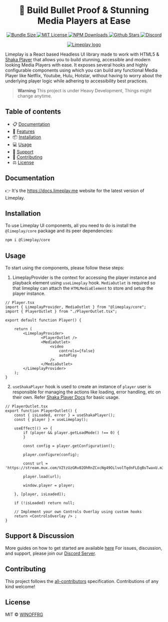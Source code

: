 <h1 align="center">🔰 Build Bullet Proof & Stunning Media Players at Ease</h1>

<p align="center">
  <a href="https://bundlephobia.com/package/@limeplay/core">
  	<img alt="Bundle Size" src="https://badgen.net/bundlephobia/minzip/@limeplay/core"/>
  </a>
  <a href="https://github.com/winoffrg/limeplay/blob/main/LICENSE">
    <img alt="MIT License" src="https://img.shields.io/github/license/WINOFFRG/limeplay"/>
  </a>
  <a href="https://www.npmjs.com/package/@limeplay/core">
  	<img alt="NPM Downloads" src="https://img.shields.io/npm/dm/@limeplay/core.svg?style=flat"/>
  </a>
  <a href="https://discord.gg/winoffrg/limeplay">
  	<img alt="Github Stars" src="https://badgen.net/github/stars/WINOFFRG/limeplay" />
  </a>
  <a href="https://discord.gg/winoffrg/limeplay">
    <img alt="Discord" src="https://badgen.net/discord/online-members/ZjXFzqmqjn?label=&icon=discord&logoColor=ffffff&color=7389D8&labelColor=6A7EC2" />
  </a>
</p>

<p align="center">
  <a href="https://github.com/winoffrg/limeplay">
    <img src="https://limeplay.me/og/default.jpg" alt="Limeplay logo"/>
  </a>
</p>

Limeplay is a React based Headless UI library made to work with HTML5 & [Shaka Player](https://github.com/shaka-project/shaka-player) that allows you to build stunning, accessible and modern looking Media Players with ease. It exposes several hooks and highly configurable components using which you can build any functional Media Player like Netflix, Youtube, Hulu, Hotstar, without having to worry about the underlying player logic while adhering to accessibility best practices.

> **Warning**
> This project is under Heavy Development, Things might change anytime.

## Table of contents

-   📋 [Documentation](#documentation)
-   🚀 [Features](#features)
-   📦 [Installation](#installation)
-   💻 [Usage](#usage)
-   👋 [Support](#support)
-   📝 [Contributing](#contributing)
-   ⚖️ [License](#license)

## Documentation

👉 It's the https://docs.limeplay.me website for the latest version of Limeplay.

<!-- ## Features
- To be Added
- To be Added
- To be Added
- To be Added -->

## Installation

To use Limeplay UI components, all you need to do is install the
`@limeplay/core` package and its peer dependencies:

```sh
npm i @limeplay/core
```

## Usage

To start using the components, please follow these steps:

1. LimeplayProvider is the context for accessing the player instance and playback element using `useLimeplay` hook. `MediaOutlet` is required so that limeplay can attach the `HTMLMediaElement` to store and setup the player instance.

```tsx
// Player.tsx
import { LimeplayProvider, MediaOutlet } from "@limeplay/core";
import { PlayerOutlet } from "./PlayerOutlet.tsx";

export default function Player() {

	return (
		<LimeplayProvider>
				<PlayerOutlet />
				<MediaOutlet>
					<video
						controls={false}
						autoPlay
					/>
				</MediaOutlet>
		</LimeplayProvider>
	);
}
```

2. `useShakaPlayer` hook is used to create an instance of `player` user is responsible for managing the actions like loading, error handling, etc on their own. Refer [Shaka Player Docs](https://shaka-player-demo.appspot.com/docs/api/tutorial-basic-usage.html) for basic usage.

```tsx
// PlayerOutlet.tsx
export function PlayerOutlet() {
	const { isLoaded, error } = useShakaPlayer();
	const { player } = useLimeplay();

	useEffect(() => {
		if (player && player.getLoadMode() !== 0) {
		}

		const config = player.getConfiguration();

		player.configure(config);

		const url = 'https://stream.mux.com/VZtzUzGRv02OhRnZCxcNg49OilvolTqdnFLEqBsTwaxU.m3u8';

		player.load(url);

		window.player = player;

	}, [player, isLoaded]);

	if (!isLoaded) return null;

	// Implement your own Controls Overlay using custom hooks
	return <ControlsOverlay /> ;
}
```

## Support & Discussion

More guides on how to get started are available [here](https://docs.limeplay.com/pages/getting-started)
For issues, discussion, and support, please join our [Discord Server](https://discord.gg/ZjXFzqmqjn).

## Contributing

This project follows the
[all-contributors](https://github.com/all-contributors/all-contributors)
specification. Contributions of any kind welcome!

## License

MIT © [WINOFFRG](https://github.com/winoffrg)
